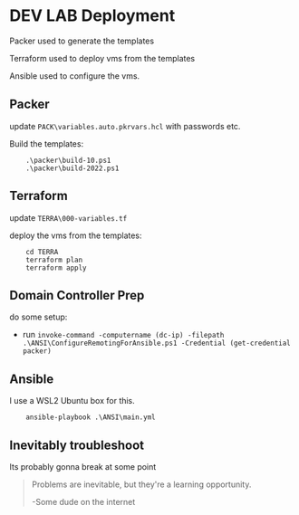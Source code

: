 # DEV LAB Deployment

Packer used to generate the templates

Terraform used to deploy vms from the templates

Ansible used to configure the vms.

## Packer

update `PACK\variables.auto.pkrvars.hcl` with passwords etc.

Build the templates:

        .\packer\build-10.ps1
        .\packer\build-2022.ps1

## Terraform

update `TERRA\000-variables.tf`

deploy the vms from the templates:

        cd TERRA
        terraform plan
        terraform apply

## Domain Controller Prep

do some setup:
- run `invoke-command -computername (dc-ip) -filepath .\ANSI\ConfigureRemotingForAnsible.ps1 -Credential (get-credential packer)`

## Ansible

I use a WSL2 Ubuntu box for this.

        ansible-playbook .\ANSI\main.yml 

## Inevitably troubleshoot

Its probably gonna break at some point

>  Problems are inevitable, but they're a learning opportunity.
> 
> -Some dude on the internet

